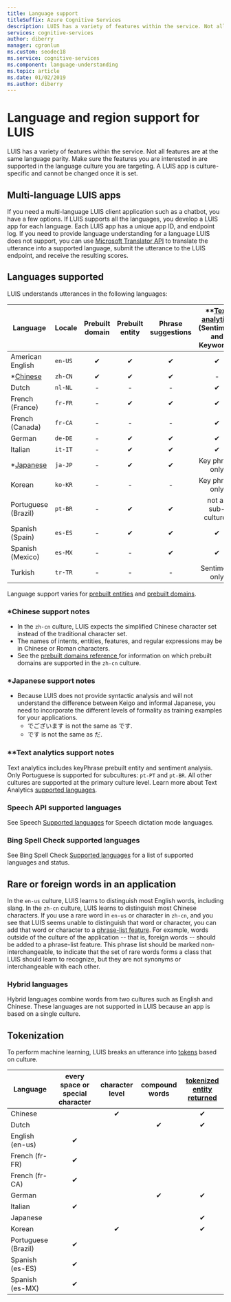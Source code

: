 ```yaml
---
title: Language support
titleSuffix: Azure Cognitive Services
description: LUIS has a variety of features within the service. Not all features are at the same language parity. Make sure the features you are interested in are supported in the language culture you are targeting. A LUIS app is culture-specific and cannot be changed once it is set.
services: cognitive-services
author: diberry
manager: cgronlun
ms.custom: seodec18
ms.service: cognitive-services
ms.component: language-understanding
ms.topic: article
ms.date: 01/02/2019
ms.author: diberry
---
```


# Language and region support for LUIS

LUIS has a variety of features within the service. Not all features are at the same language parity. Make sure the features you are interested in are supported in the language culture you are targeting. A LUIS app is culture-specific and cannot be changed once it is set.

## Multi-language LUIS apps

If you need a multi-language LUIS client application such as a chatbot, you have a few options. If LUIS supports all the languages, you develop a LUIS app for each language. Each LUIS app has a unique app ID, and endpoint log. If you need to provide language understanding for a language LUIS does not support, you can use [Microsoft Translator API](../Translator/translator-info-overview.md) to translate the utterance into a supported language, submit the utterance to the LUIS endpoint, and receive the resulting scores.

## Languages supported

LUIS understands utterances in the following languages:

| Language |Locale  |  Prebuilt domain | Prebuilt entity | Phrase suggestions | **[Text analytics](https://docs.microsoft.com/azure/cognitive-services/text-analytics/text-analytics-supported-languages)<br>(Sentiment and<br>Keywords)|
|--|--|:--:|:--:|:--:|:--:|
| American English |`en-US` | ✔ | ✔  |✔|✔|
| *[Chinese](#chinese-support-notes) |`zh-CN` | ✔ | ✔ |✔|-|
| Dutch |`nl-NL` |-|  -   |-|✔|
| French (France) |`fr-FR` |-| ✔ |✔ |✔|
| French (Canada) |`fr-CA` |-|   -   |-|✔|
| German |`de-DE` |-| ✔ |✔ |✔|
| Italian |`it-IT` |-| ✔ |✔|✔|
| *[Japanese](#japanese-support-notes) |`ja-JP` |-| ✔ |✔|Key phrase only|
| Korean |`ko-KR` |-|   -   |-|Key phrase only|
| Portuguese (Brazil) |`pt-BR` |-| ✔ |✔ |not all sub-cultures|
| Spanish (Spain) |`es-ES` |-| ✔ |✔|✔|
| Spanish (Mexico)|`es-MX` |-|  -   |✔|✔|
| Turkish | `tr-TR` |-|-|-|Sentiment only|


Language support varies for [prebuilt entities](luis-reference-prebuilt-entities.md) and [prebuilt domains](luis-reference-prebuilt-domains.md).

### *Chinese support notes

 - In the `zh-cn` culture, LUIS expects the simplified Chinese character set instead of the traditional character set.
 - The names of intents, entities, features, and regular expressions may be in Chinese or Roman characters.
 - See the [prebuilt domains reference ](luis-reference-prebuilt-domains.md) for information on which prebuilt domains are supported in the `zh-cn` culture.
<!--- When writing regular expressions in Chinese, do not insert whitespace between Chinese characters.-->

### *Japanese support notes

 - Because LUIS does not provide syntactic analysis and will not understand the difference between Keigo and informal Japanese, you need to incorporate the different levels of formality as training examples for your applications.
     - でございます is not the same as です.
     - です is not the same as だ.

### **Text analytics support notes
Text analytics includes keyPhrase prebuilt entity and sentiment analysis. Only Portuguese is supported for subcultures: `pt-PT` and `pt-BR`. All other cultures are supported at the primary culture level. Learn more about Text Analytics [supported languages](https://docs.microsoft.com/azure/cognitive-services/text-analytics/text-analytics-supported-languages).

### Speech API supported languages
See Speech [Supported languages](https://docs.microsoft.com/azure/cognitive-services/Speech/api-reference-rest/supportedlanguages##interactive-and-dictation-mode) for Speech dictation mode languages.

### Bing Spell Check supported languages
See Bing Spell Check [Supported languages](https://docs.microsoft.com/azure/cognitive-services/bing-spell-check/bing-spell-check-supported-languages) for a list of supported languages and status.

## Rare or foreign words in an application
In the `en-us` culture, LUIS learns to distinguish most English words, including slang. In the `zh-cn` culture, LUIS learns to distinguish most Chinese characters. If you use a rare word in `en-us` or character in `zh-cn`, and you see that LUIS seems unable to distinguish that word or character, you can add that word or character to a [phrase-list feature](luis-how-to-add-features.md). For example, words outside of the culture of the application -- that is, foreign words -- should be added to a phrase-list feature. This phrase list should be marked non-interchangeable, to indicate that the set of rare words forms a class that LUIS should learn to recognize, but they are not synonyms or interchangeable with each other.

### Hybrid languages
Hybrid languages combine words from two cultures such as English and Chinese. These languages are not supported in LUIS because an app is based on a single culture.

## Tokenization
To perform machine learning, LUIS breaks an utterance into [tokens](luis-glossary.md#token) based on culture.

|Language|  every space or special character | character level|compound words|[tokenized entity returned](luis-concept-data-extraction.md#tokenized-entity-returned)
|--|:--:|:--:|:--:|:--:|
|Chinese||✔||✔|
|Dutch|||✔|✔|
|English (en-us)|✔ ||||
|French (fr-FR)|✔||||
|French (fr-CA)|✔||||
|German|||✔|✔|
|Italian|✔||||
|Japanese||||✔|
|Korean||✔||✔|
|Portuguese (Brazil)|✔||||
|Spanish (es-ES)|✔||||
|Spanish (es-MX)|✔||||
